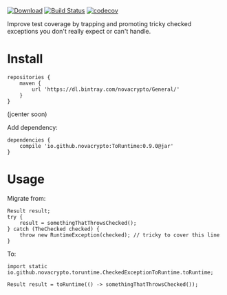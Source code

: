 [![Download](https://api.bintray.com/packages/novacrypto/General/ToRuntime/images/download.svg)](https://bintray.com/novacrypto/General/ToRuntime/_latestVersion) [![Build Status](https://travis-ci.org/NovaCrypto/ToRuntime.svg?branch=master)](https://travis-ci.org/NovaCrypto/ToRuntime) [![codecov](https://codecov.io/gh/NovaCrypto/ToRuntime/branch/master/graph/badge.svg)](https://codecov.io/gh/NovaCrypto/ToRuntime)

Improve test coverage by trapping and promoting tricky checked exceptions you don't really expect or can't handle.

# Install

```
repositories {
    maven {
        url 'https://dl.bintray.com/novacrypto/General/'
    }
}
```

(jcenter soon)

Add dependency:

```
dependencies {
    compile 'io.github.novacrypto:ToRuntime:0.9.0@jar'
}

```

# Usage

Migrate from:

```
Result result;
try {
    result = somethingThatThrowsChecked();
} catch (TheChecked checked) {
    throw new RuntimeException(checked); // tricky to cover this line
}
```

To:

```
import static io.github.novacrypto.toruntime.CheckedExceptionToRuntime.toRuntime;
```

```
Result result = toRuntime(() -> somethingThatThrowsChecked());
```
